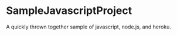 SampleJavascriptProject
=======================

A quickly thrown together sample of javascript, node.js, and heroku.